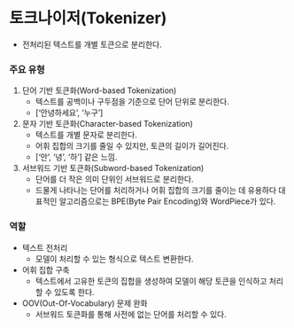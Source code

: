 # 토크나이저(Tokenizer)
- 전처리된 텍스트를 개별 토큰으로 분리한다.
### 주요 유형
1. 단어 기반 토큰화(Word-based Tokenization)
	- 텍스트를 공백이나 구두점을 기준으로 단어 단위로 분리한다.
	- [‘안녕하세요’, ‘누구’]
2. 문자 기반 토큰화(Character-based Tokenization)
	- 텍스트를 개별 문자로 분리한다.
	- 어휘 집합의 크기를 줄일 수 있지만, 토큰의 길이가 길어진다.
	- [‘안’, ‘녕’, ‘하’] 같은 느낌.
3. 서브워드 기반 토큰화(Subword-based Tokenization)
	- 단어를 더 작은 의미 단위인 서브워드로 분리한다.
	- 드물게 나타나는 단어를 처리하거나 어휘 집합의 크기를 줄이는 데 유용하다 대표적인 알고리즘으로는 BPE(Byte Pair Encoding)와 WordPiece가 있다.
### 역할
- 텍스트 전처리
	- 모델이 처리할 수 있는 형식으로 텍스트 변환한다.
- 어휘 집합 구축
	- 텍스트에서 고유한 토큰의 집합을 생성하여 모델이 해당 토큰을 인식하고 처리할 수 있도록 한다.
- OOV(Out-Of-Vocabulary) 문제 완화
	- 서브워드 토큰화를 통해 사전에 없는 단어를 처리할 수 있다.